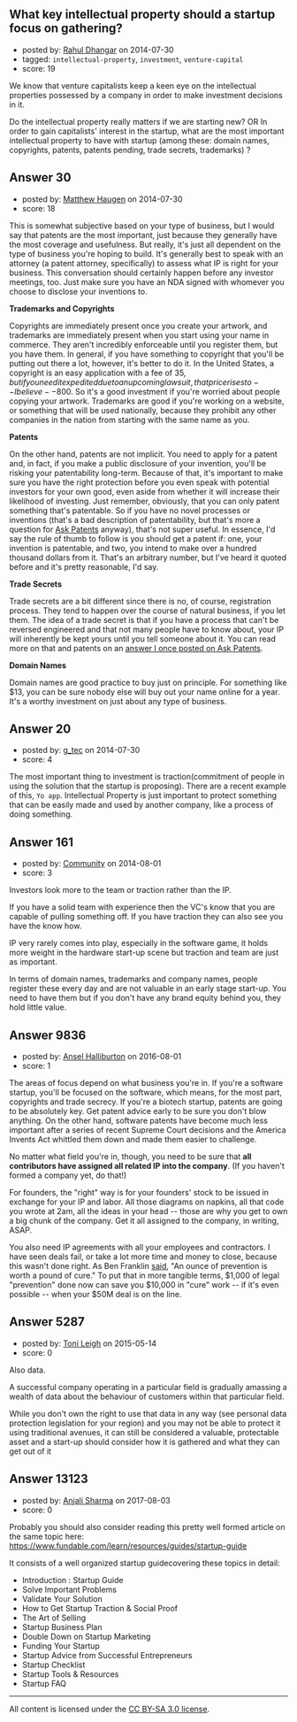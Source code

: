 ## What key intellectual property should a startup focus on gathering?

- posted by: [Rahul Dhangar](https://stackexchange.com/users/2430630/rahul-dhangar) on 2014-07-30
- tagged: `intellectual-property`, `investment`, `venture-capital`
- score: 19

We know that venture capitalists keep a keen eye on the intellectual properties possessed by a company in order to make investment decisions in it.

Do the intellectual property really matters if we are starting new?
OR
In order to gain capitalists' interest in the startup, what are the most important intellectual property to have with startup (among these: domain names, copyrights, patents, patents pending, trade secrets, trademarks) ?


## Answer 30

- posted by: [Matthew Haugen](https://stackexchange.com/users/1325646/matthew-haugen) on 2014-07-30
- score: 18

This is somewhat subjective based on your type of business, but I would say that patents are the most important, just because they generally have the most coverage and usefulness. But really, it's just all dependent on the type of business you're hoping to build. It's generally best to speak with an attorney (a patent attorney, specifically) to assess what IP is right for your business. This conversation should certainly happen before any investor meetings, too. Just make sure you have an NDA signed with whomever you choose to disclose your inventions to.

**Trademarks and Copyrights**

Copyrights are immediately present once you create your artwork, and trademarks are immediately present when you start using your name in commerce. They aren't incredibly enforceable until you register them, but you have them. In general, if you have something to copyright that you'll be putting out there a lot, however, it's better to do it. In the United States, a copyright is an easy application with a fee of $35, but if you need it expedited due to an upcoming lawsuit, that price rises to--I believe--$800. So it's a good investment if you're worried about people copying your artwork. Trademarks are good if you're working on a website, or something that will be used nationally, because they prohibit any other companies in the nation from starting with the same name as you.

**Patents**

On the other hand, patents are not implicit. You need to apply for a patent and, in fact, if you make a public disclosure of your invention, you'll be risking your patentability long-term. Because of that, it's important to make sure you have the right protection before you even speak with potential investors for your own good, even aside from whether it will increase their likelihood of investing. Just remember, obviously, that you can only patent something that's patentable. So if you have no novel processes or inventions (that's a bad description of patentability, but that's more a question for [Ask Patents](http://patents.stackexchange.com) anyway), that's not super useful. In essence, I'd say the rule of thumb to follow is you should get a patent if: one, your invention is patentable, and two, you intend to make over a hundred thousand dollars from it. That's an arbitrary number, but I've heard it quoted before and it's pretty reasonable, I'd say.

**Trade Secrets**

Trade secrets are a bit different since there is no, of course, registration process. They tend to happen over the course of natural business, if you let them. The idea of a trade secret is that if you have a process that can't be reversed engineered and that not many people have to know about, your IP will inherently be kept yours until you tell someone about it. You can read more on that and patents on an [answer I once posted on Ask Patents](https://patents.stackexchange.com/a/7840/10011).


**Domain Names**

Domain names are good practice to buy just on principle. For something like $13, you can be sure nobody else will buy out your name online for a year. It's a worthy investment on just about any type of business.


## Answer 20

- posted by: [g_tec](https://stackexchange.com/users/3486715/g-tec) on 2014-07-30
- score: 4

The most important thing to investment is traction(commitment of people in using the solution that the startup is proposing). There are a recent example of this, `Yo app`. Intellectual Property is just important to protect something that can be easily made and used by another company, like a process of doing something.


## Answer 161

- posted by: [Community](https://stackexchange.com/users/-1/community) on 2014-08-01
- score: 3

Investors look more to the team or traction rather than the IP.

If you have a solid team with experience then the VC's know that you are capable of pulling something off. If you have traction they can also see you have the know how.

IP very rarely comes into play, especially in the software game, it holds more weight in the hardware start-up scene but traction and team are just as important.

In terms of domain names, trademarks and company names, people register these every day and are not valuable in an early stage start-up. You need to have them but if you don't have any brand equity behind you, they hold little value.


## Answer 9836

- posted by: [Ansel Halliburton](https://stackexchange.com/users/3313301/ansel-halliburton) on 2016-08-01
- score: 1

The areas of focus depend on what business you're in. If you're a software startup, you'll be focused on the software, which means, for the most part, copyrights and trade secrecy. If you're a biotech startup, patents are going to be absolutely key. Get patent advice early to be sure you don't blow anything. On the other hand, software patents have become much less important after a series of recent Supreme Court decisions and the America Invents Act whittled them down and made them easier to challenge.

No matter what field you're in, though, you need to be sure that **all contributors have assigned all related IP into the company**. (If you haven't formed a company yet, do that!)

For founders, the "right" way is for your founders' stock to be issued in exchange for your IP and labor. All those diagrams on napkins, all that code you wrote at 2am, all the ideas in your head -- those are why you get to own a big chunk of the company. Get it all assigned to the company, in writing, ASAP.

You also need IP agreements with all your employees and contractors. I have seen deals fail, or take a lot more time and money to close, because this wasn't done right. As Ben Franklin [said](https://www.goodreads.com/quotes/247269-an-ounce-of-prevention-is-worth-a-pound-of-cure), "An ounce of prevention is worth a pound of cure." To put that in more tangible terms, $1,000 of legal "prevention" done now can save you $10,000 in "cure" work -- if it's even possible -- when your $50M deal is on the line.


## Answer 5287

- posted by: [Toni Leigh](https://stackexchange.com/users/1299632/toni-leigh) on 2015-05-14
- score: 0

Also data.

A successful company operating in a particular field is gradually amassing a wealth of data about the behaviour of customers within that particular field.

While you don't own the right to use that data in any way (see personal data protection legislation for your region) and you may not be able to protect it using traditional avenues, it can still be considered a valuable, protectable asset and a start-up should consider how it is gathered and what they can get out of it


## Answer 13123

- posted by: [Anjali Sharma](https://stackexchange.com/users/11478217/anjali-sharma) on 2017-08-03
- score: 0

<p>Probably you should also consider reading this pretty well formed article on the same topic here: <a href="https://www.fundable.com/learn/resources/guides/startup-guide" rel="nofollow noreferrer">https://www.fundable.com/learn/resources/guides/startup-guide</a></p>

<p>It consists of a well organized startup guidecovering these topics in detail:</p>

<ul>
<li>Introduction : Startup Guide</li>
<li>Solve Important Problems</li>
<li>Validate Your Solution</li>
<li>How to Get Startup Traction &amp; Social Proof</li>
<li>The Art of Selling</li>
<li>Startup Business Plan</li>
<li>Double Down on Startup Marketing</li>
<li>Funding Your Startup</li>
<li>Startup Advice from Successful Entrepreneurs</li>
<li>Startup Checklist</li>
<li>Startup Tools &amp; Resources</li>
<li>Startup FAQ</li>
</ul>




---

All content is licensed under the [CC BY-SA 3.0 license](https://creativecommons.org/licenses/by-sa/3.0/).
